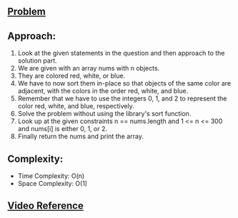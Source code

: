 ## [Problem](https://leetcode.com/problems/sort-colors/)

## Approach:

1. Look at the given statements in the question and then approach to the solution part.
2. We are given with an array nums with n objects.
3. They are colored red, white, or blue.
4. We have to now sort them in-place so that objects of the same color are adjacent, with the colors in the order red, white, and blue.
5. Remember that we have to use the integers 0, 1, and 2 to represent the color red, white, and blue, respectively.
6. Solve the problem without using the library's sort function.
7. Look up at the given constraints n == nums.length and 1 <= n <= 300 and nums[i] is either 0, 1, or 2.
8. Finally return the nums and print the array.

## Complexity:
- Time Complexity: O(n)
- Space Complexity: O(1)
## [Video Reference](https://youtu.be/HuS-ZsnEdbc)

